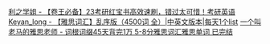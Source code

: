 


[利之学姐 - 【卷王必备】23考研红宝书高效速刷，错过太可惜！考研英语](https://www.bilibili.com/video/BV15R4y1F78N/) 
[Keyan_long - 【雅思词汇】乱序版（4500词 全）|中英文版本|每天1个list](https://www.bilibili.com/video/BV1SM4y157Eh/)
[一个叫老马的雅思老师 - 词根词缀45天背完1万 5-8分雅思词汇雅思单词 已完结](https://www.bilibili.com/video/BV1sA411Y7UJ/) 